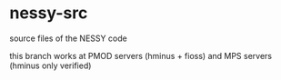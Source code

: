 # nessy-src
source files of the NESSY code

this branch works at PMOD servers (hminus + fioss) and MPS servers (hminus only verified)
